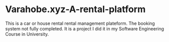 # Varahobe.xyz-A-rental-platform
This is a car or house rental rental management plateform. The booking system not fully completed. It is a project I did it in my Software Engineering Course in University. 
